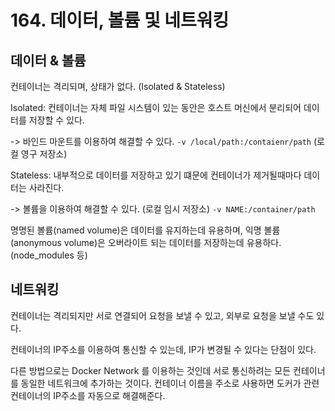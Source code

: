 # 164. 데이터, 볼륨 및 네트워킹


## 데이터 & 볼륨
컨테이너는 격리되며, 상태가 없다. (Isolated & Stateless)

Isolated: 컨테이너는 자체 파일 시스템이 있는 동안은 호스트 머신에서 분리되어 데이터를 저장할 수 있다.

-> 바인드 마운트를 이용하여 해결할 수 있다. 
`-v /local/path:/contaienr/path` (로컬 영구 저장소)

Stateless: 내부적으로 데이터를 저장하고 있기 떄문에 컨테이너가 제거될때마다 데이터는 사라진다.

-> 볼륨을 이용하여 해결할 수 있다. (로컬 임시 저장소)
`-v NAME:/container/path`

명명된 볼륨(named volume)은 데이터를 유지하는데 유용하며, 익명 볼륨(anonymous volume)은 오버라이트 되는 데이터를 저장하는데 유용하다.(node_modules 등)


## 네트워킹
컨테이너는 격리되지만 서로 연결되어 요청을 보낼 수 있고, 외부로 요청을 보낼 수도 있다. 

컨테이너의 IP주소를 이용하여 통신할 수 있는데, IP가 변경될 수 있다는 단점이 있다.

다른 방법으로는 Docker Network 를 이용하는 것인데 서로 통신하려는 모든 컨테이너를 동일한 네트워크에 추가하는 것이다. 컨테이너 이름을 주소로 사용하면 도커가 관련 컨테이너의 IP주소를 자동으로 해결해준다.